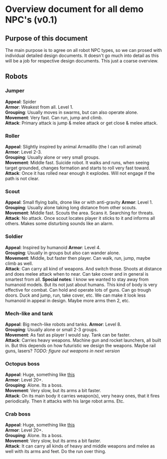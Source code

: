 # Overview document for all demo NPC's (v0.1)

## Purpose of this document

The main purpose is to agree on all robot NPC types, so we can prosed with individual detailed design documents. It doesn't go much into detail as this will be a job for respective design documents. This just a coarse overview.

## Robots

### Jumper

**Appeal**: Spider\
**Armor**: Weakest from all. Level 1.\
**Grouping**: Usually moves in swarms, but can also operate alone.\
**Movement**: Very fast. Can run, jump and climb.\
**Attack**: Primary attack is jump & melee attack or get close & melee attack.

### Roller

**Appeal**: Slightly inspired by animal Armadillo (the I can roll animal)\
**Armor**: Level 2-3.\
**Grouping**: Usually alone or very small groups.\
**Movement**: Middle fast. Suicide robot. It walks and runs, when seeing target grounded, changes formation and starts to roll very fast toward.\
**Attack**: Once it has rolled near enough it explodes. Will not engage if the path is not clear.

### Scout

**Appeal**: Small flying balls, drone like or with anti-gravity
**Armor**: Level 1.\
**Grouping**: Usually alone taking long distance from other scouts.\
**Movement**: Middle fast. Scouts the area. Scans it. Searching for threats.\
**Attack**: No attack. Once scout locates player it sticks to it and informs all others. Makes some disturbing sounds like an alarm.


### Soldier

**Appeal**: Inspired by humanoid
**Armor**: Level 4.\
**Grouping**: Usually in groups but also can wander alone.\
**Movement**: Middle, but faster then player. Can walk, run, jump, maybe climb as well.\
**Attack**: Can carry all kind of weapons. And switch those. Shoots at distance and does melee attack when to near. Can take cover and in general is smartest from all.
**Special notes**: I know we wanted to stay away from humanoid models. But its not just about humans. This kind of body is very effective for combat. Can hold and operate lots of guns. Can go trough doors. Duck and jump, run, take cover, etc. We can make it look less humanoid in appeal in design. Maybe more arms then 2, etc.


### Mech-like and tank

**Appeal**: Big mech-like robots and tanks.
**Armor**: Level 8.\
**Grouping**: Usually alone or small 2-3 groups.\
**Movement**: As fast as player I would say. Tank can be faster.\
**Attack**: Carries heavy weapons. Machine gun and rocket launchers, all built in. But this depends on how futuristic we design the weapons. Maybe rail guns, lasers? _TODO: figure out weapons in next version_


### Octopus boss

**Appeal**: Huge, something like [this](https://www.yankodesign.com/images/design_news/2021/11/auto-draft/hexapod_1.jpg)\
**Armor**: Level 20+.\
**Grouping**: Alone. Its a boss.\
**Movement**: Very slow, but its arms a bit faster.\
**Attack**: On its main body it carries weapon(s), very heavy ones, that it fires periodically. Then it attacks with his large robot arms. Etc.


### Crab boss

**Appeal**: Huge, something like [this](https://p.turbosquid.com/ts-thumb/iv/N6theU/8u/render1/png/1608810844/600x600/fit_q87/b1f57e42045d8c5cdbb14b2acab0364905c88e89/render1.jpg)\
**Armor**: Level 20+.\
**Grouping**: Alone. Its a boss.\
**Movement**: Very slow, but its arms a bit faster.\
**Attack**: It can carry all kinds of heavy and middle weapons and melee as well with its arms and feet. Do the run over thing.